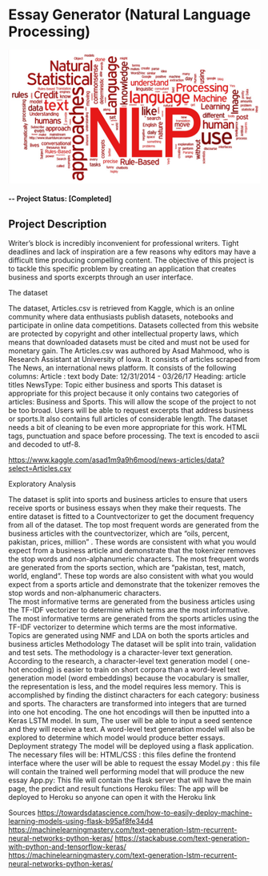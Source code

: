 
# Essay Generator (Natural Language Processing)

![NLP](data/NLP.jpeg)

#### -- Project Status: [Completed]


## Project Description

Writer’s block is incredibly inconvenient for professional writers. Tight deadlines and lack of inspiration are a few reasons why editors may have a difficult time producing compelling content. The objective of this project is to tackle this specific problem by creating an application that creates business and sports excerpts through an user interface. 

The dataset 

The dataset, Articles.csv is retrieved from Kaggle, which is an online community where data enthusiasts publish datasets, notebooks and participate in online data competitions. Datasets collected from this website are protected by copyright and other intellectual property laws, which means that downloaded datasets must be cited and must not be used for monetary gain. The Articles.csv was authored by Asad Mahmood, who is Research Assistant at University of Iowa.  It consists of articles scraped from The News, an international news platform.  It consists of the following columns: 
Article : text body 
Date:  12/31/2014 - 03/26/17
Heading: article titles 
NewsType: Topic either business and sports
This dataset is appropriate for this project because it only contains two categories of articles: Business and Sports. This will allow the scope of the project to not be too broad.  Users will be able to request excerpts that address business or sports.It also contains full articles of considerable length. The dataset needs a bit of cleaning to be even more appropriate for this work. HTML tags,  punctuation and space before processing. The text is encoded to ascii and decoded to utf-8. 

https://www.kaggle.com/asad1m9a9h6mood/news-articles/data?select=Articles.csv

Exploratory Analysis 

The dataset is split into sports and business articles to ensure that users receive sports or business essays when they make their requests. 
The entire dataset is fitted to a Countvectorizer to get the document frequency from all of the dataset. 
The  top most frequent words are generated from the business articles with the countvectorizer, which are “oils, percent, pakistan, prices, million” . These words are consistent with what you would expect from a business article and demonstrate that the tokenizer removes the stop words and non-alphanumeric characters. 
The most frequent words are generated from the sports section, which are “pakistan, test, match, world, england”. These top words are also consistent with what you would expect from a sports article and demonstrate that the tokenizer removes the stop words and non-alphanumeric characters.  
The most informative terms are generated from the business articles using the TF-IDF vectorizer to determine which terms are the most informative. 
The most informative terms are generated from the sports articles using the TF-IDF vectorizer to determine which terms are the most informative.
Topics are  generated using NMF and LDA on both the sports articles and business articles
Methodology 
The dataset will be split into train, validation and test sets.
The methodology is a character-lever text generation. According to the research, a  character-level text generation model ( one-hot encoding) is easier to train on short corpora than a word-level text generation model (word embeddings) because the vocabulary is smaller, the representation is less, and the model requires less memory. 
This is accomplished by finding the distinct characters for each category: business and sports. The characters are transformed into integers that are turned into one hot encoding. The one hot encodings will then be inputted into a Keras LSTM  model. In sum, The user will be able to input a seed sentence and they will receive a text. 
A word-level text generation model will also be explored to determine which model would produce better essays.
Deployment strategy
The model will be deployed using a flask application. The necessary files will be:
 HTML/CSS : this files define the frontend interface where the user will be able to request the essay 
Model.py : this file will contain the trained well performing model that will produce the new essay
App.py: This file will contain the flask server that will have the main page, the predict and result functions 
Heroku files: The app will be deployed to Heroku so anyone can open it with the Heroku link 
				
Sources
https://towardsdatascience.com/how-to-easily-deploy-machine-learning-models-using-flask-b95af8fe34d4
https://machinelearningmastery.com/text-generation-lstm-recurrent-neural-networks-python-keras/
https://stackabuse.com/text-generation-with-python-and-tensorflow-keras/
https://machinelearningmastery.com/text-generation-lstm-recurrent-neural-networks-python-keras/

